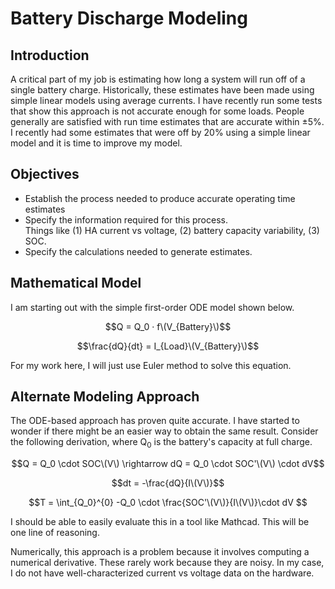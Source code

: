 # Battery Discharge Modeling

## Introduction

A critical part of my job is estimating how long a system will run off of a single battery charge. Historically, these estimates have been made using simple linear models using average currents. I have recently run some tests that show this approach is not accurate enough for some loads. People generally are satisfied with run time estimates that are accurate within ±5%. I recently had some estimates that were off by 20% using a simple linear model and it is time to improve my model.

## Objectives

* Establish the process needed to produce accurate operating time estimates
* Specify the information required for this process.<br>Things like (1) HA current vs voltage, (2) battery capacity variability, (3) SOC.
* Specify the calculations needed to generate estimates.

## Mathematical Model

I am starting out with the simple first-order ODE model shown below.

$$Q = Q_0 · f\(V_{Battery}\)$$

$$\frac{dQ}{dt} = I_{Load}\(V_{Battery}\)$$

For my work here, I will just use Euler method to solve this equation.

## Alternate Modeling Approach

The ODE-based approach has proven quite accurate. I have started to wonder if there might be an easier way to obtain the same result. Consider the following derivation, where Q<sub>0</sub> is the battery's capacity at full charge.

$$Q = Q_0 \cdot SOC\(V\) \rightarrow dQ = Q_0 \cdot SOC'\(V\) \cdot dV$$

$$dt = -\frac{dQ}{I\(V\)}$$

$$T =  \int_{Q_0}^{0} -Q_0 \cdot \frac{SOC'\(V\)}{I\(V\)}\cdot dV $$

I should be able to easily evaluate this in a tool like Mathcad. This will be one line of reasoning. 

Numerically, this approach is a problem because it involves computing a numerical derivative. These rarely work because they are noisy. In my case, I do not have well-characterized current vs voltage data on the hardware.
